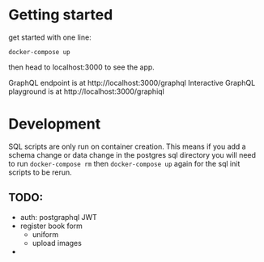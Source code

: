 # Getting started

get started with one line:

`docker-compose up`

then head to localhost:3000 to see the app.

GraphQL endpoint is at http://localhost:3000/graphql
Interactive GraphQL playground is at http://localhost:3000/graphiql

# Development

SQL scripts are only run on container creation. This means if you add a schema
change or data change in the postgres sql directory you will need to run
`docker-compose rm` then `docker-compose up` again for the sql init scripts to
be rerun.

## TODO:
  - auth: postgraphql JWT
  - register book form
    - uniform
    - upload images
  -
